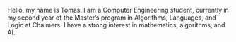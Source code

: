 Hello, my name is Tomas. I am a Computer Engineering student, currently in my second year of the Master’s program in Algorithms, Languages, and Logic at Chalmers. I have a strong interest in mathematics, algorithms, and AI.

<!--
**tomasal5817/tomasal5817** is a ✨ _special_ ✨ repository because its `README.md` (this file) appears on your GitHub profile.

Here are some ideas to get you started:

- 🔭 I’m currently working on ...
- 🌱 I’m currently learning ...
- 👯 I’m looking to collaborate on ...
- 🤔 I’m looking for help with ...
- 💬 Ask me about ...
- 📫 How to reach me: ...
- 😄 Pronouns: ...
- ⚡ Fun fact: ...
-->
